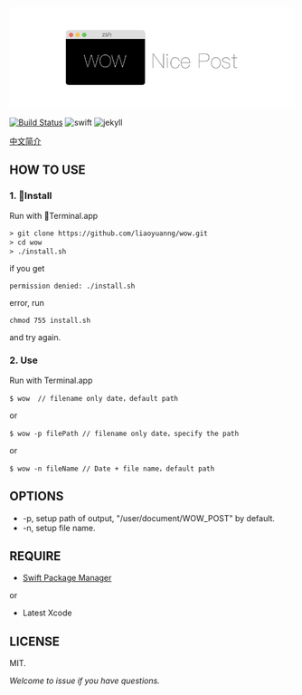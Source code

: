 <p align="center" >
  <img src="https://github.com/liaoyuanng/wow/blob/master/resource/logo.png" alt="logo" title="wow">
</p>

[![Build Status](https://travis-ci.org/liaoyuanng/wow.svg?branch=master)](https://travis-ci.org/liaoyuanng/wow)
![swift](https://img.shields.io/badge/swift-4.0-brightgreen.svg)
![jekyll](https://img.shields.io/badge/For-Jekyll-orange.svg)

[中文简介](https://github.com/liaoyuanng/wow/blob/master/README_CN.md)

## HOW TO USE

### 1. Install

Run with Terminal.app

```
> git clone https://github.com/liaoyuanng/wow.git
> cd wow
> ./install.sh
```

if you get

```
permission denied: ./install.sh
```

error, run

```
chmod 755 install.sh
```

and try again.

### 2. Use

Run with Terminal.app

```
$ wow  // filename only date，default path
```

or

```
$ wow -p filePath // filename only date，specify the path
```

or

```
$ wow -n fileName // Date + file name，default path
```

## OPTIONS

* -p, setup path of output, "/user/document/WOW_POST"  by default.
* -n, setup file name.

## REQUIRE

* [Swift Package Manager](https://swift.org/package-manager/)

or

* Latest Xcode

## LICENSE

MIT.

*Welcome to issue if you have questions.*



